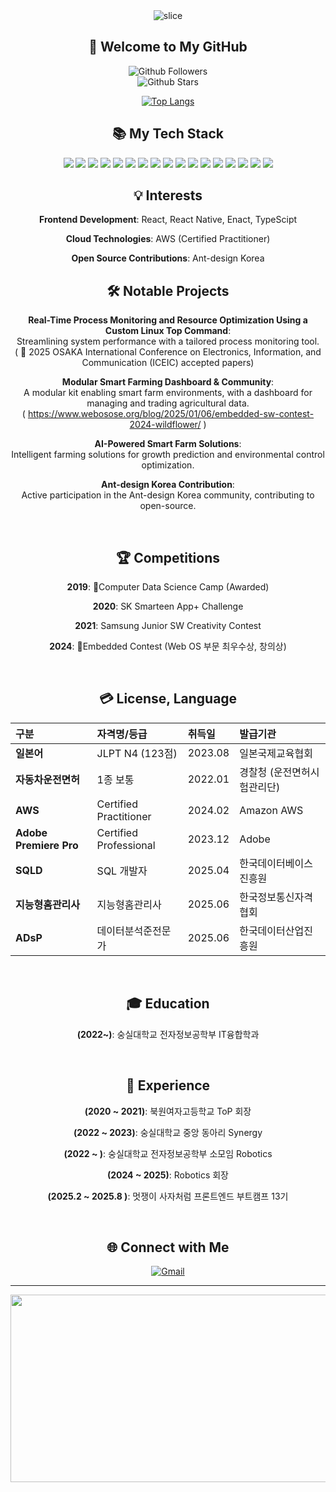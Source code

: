 <div align="center"> 
  <img src="https://capsule-render.vercel.app/api?type=slice&color=auto&height=200&text=Hello!&fontAlign=70&rotate=13&fontAlignY=25&desc=I'm%20Bab%20Shunn.&descAlign=70.&descAlignY=44" alt="slice">

  <h2>👋 Welcome to My GitHub</h2>
  
  ![Github Followers](https://img.shields.io/github/followers/parksiwoon?style=social)  
  ![Github Stars](https://img.shields.io/github/stars/parksiwoon?style=social)
  
  [![Top Langs](https://github-readme-stats.vercel.app/api/top-langs/?username=parksiwoon&langs_count=8&layout=compact&hide=Jupyter%20Notebook)](https://github.com/parksiwoon/github-readme-stats)
  
  <div align="center"><h2>📚 My Tech Stack</h2></div>
  
  <img src="https://img.shields.io/badge/react-61DAFB?style=for-the-badge&logo=react&logoColor=black"> 
  <img src="https://img.shields.io/badge/react_native-61DAFB?style=for-the-badge&logo=react&logoColor=black"> 
  <img src="https://img.shields.io/badge/javascript-F7DF1E?style=for-the-badge&logo=javascript&logoColor=black">
  <img src="https://img.shields.io/badge/html5-E34F26?style=for-the-badge&logo=html5&logoColor=white">
  <img src="https://img.shields.io/badge/css3-1572B6?style=for-the-badge&logo=css3&logoColor=white">
  <img src="https://img.shields.io/badge/python-3776AB?style=for-the-badge&logo=python&logoColor=white">
  <img src="https://img.shields.io/badge/aws-232F3E?style=for-the-badge&logo=amazon-aws&logoColor=white">
  <img src="https://img.shields.io/badge/enact-0078D6?style=for-the-badge&logo=webOS&logoColor=white">
  <img src="https://img.shields.io/badge/c++-00599C?style=for-the-badge&logo=c%2B%2B&logoColor=white">
  <img src="https://img.shields.io/badge/Git-F05032?style=for-the-badge&logo=Git&logoColor=white">
  <img src="https://img.shields.io/badge/Figma-F24E1E?style=for-the-badge&logo=Figma&logoColor=white">
  <img src="https://img.shields.io/badge/Github-181717?style=for-the-badge&logo=Github&logoColor=white">
  <img src="https://img.shields.io/badge/Notion-000000?style=for-the-badge&logo=Notion&logoColor=white">
  <img src="https://img.shields.io/badge/Tailwind_CSS-06B6D4?style=for-the-badge&logo=tailwindcss&logoColor=white">
  <img src="https://img.shields.io/badge/Zustand-592E83?style=for-the-badge&logo=zustand&logoColor=white">
  <img src="https://img.shields.io/badge/Next.js-000000?style=for-the-badge&logo=next.js&logoColor=white">
  <img src="https://img.shields.io/badge/TypeScript-3178C6?style=for-the-badge&logo=typescript&logoColor=white">

<br/>

  ## 💡 Interests
<p><strong>Frontend Development</strong>: React, React Native, Enact, TypeScipt</p>
<p><strong>Cloud Technologies</strong>: AWS (Certified Practitioner)</p>
<p><strong>Open Source Contributions</strong>: Ant-design Korea</p>

  ## :hammer_and_wrench: Notable Projects
   **Real-Time Process Monitoring and Resource Optimization Using a Custom Linux Top Command**: <br>Streamlining system performance with a tailored process monitoring tool. <br>( 📄 2025 OSAKA International Conference on Electronics, Information, and Communication (ICEIC) accepted papers)
<br/>

   **Modular Smart Farming Dashboard & Community**: <br>A modular kit enabling smart farm environments, with a dashboard for managing and trading agricultural data.
 <br>( https://www.webosose.org/blog/2025/01/06/embedded-sw-contest-2024-wildflower/ )
<br/>

   **AI-Powered Smart Farm Solutions**: <br>Intelligent farming solutions for growth prediction and environmental control optimization.
<br/>

   **Ant-design Korea Contribution**: <br>Active participation in the Ant-design Korea community, contributing to open-source.

<br/>

  ## 🏆 Competitions
<p><strong>2019</strong>: 🏅Computer Data Science Camp (Awarded)</p>
<p><strong>2020</strong>: SK Smarteen App+ Challenge</p>
<p><strong>2021</strong>: Samsung Junior SW Creativity Contest</p>
<p><strong>2024</strong>: 🏅Embedded Contest (Web OS 부문 최우수상, 창의상)</p>

<br/>

## 💳 License, Language

| 구분 | 자격명/등급 | 취득일 | 발급기관 |
| :--- | :--- | :--- | :--- |
| **일본어** | JLPT N4 (123점) | 2023.08 | 일본국제교육협회 |
| **자동차운전면허** | 1종 보통 | 2022.01 | 경찰청 (운전면허시험관리단) |
| **AWS** | Certified Practitioner | 2024.02 | Amazon AWS |
| **Adobe Premiere Pro** | Certified Professional | 2023.12 | Adobe |
| **SQLD** | SQL 개발자 | 2025.04 | 한국데이터베이스진흥원 |
| **지능형홈관리사** | 지능형홈관리사 | 2025.06 | 한국정보통신자격협회 |
| **ADsP** | 데이터분석준전문가 | 2025.06 | 한국데이터산업진흥원 |

<br/>

  ## :mortar_board: Education
  **(2022~)**: 숭실대학교 전자정보공학부 IT융합학과

<br/>

  ## :girl: Experience
<p><strong>(2020 ~ 2021)</strong>: 북원여자고등학교 ToP 회장</p>
<p><strong>(2022 ~ 2023)</strong>: 숭실대학교 중앙 동아리 Synergy</p>
<p><strong>(2022 ~ )</strong>: 숭실대학교 전자정보공학부 소모임 Robotics</p>
<p><strong>(2024 ~ 2025)</strong>: Robotics 회장</p>
<p><strong>(2025.2 ~ 2025.8 )</strong>: 멋쟁이 사자처럼 프론트엔드 부트캠프 13기</p>

  <br/>
  
  ## 🌐 Connect with Me
[![Gmail](https://img.shields.io/badge/gmail-D14836?style=for-the-badge&logo=gmail&logoColor=white)](mailto:parksw003@gmail.com)

---

<a href="https://www.gitanimals.org/en_US?utm_medium=image&utm_source=parksiwoon&utm_content=farm">
<img
  src="https://render.gitanimals.org/farms/parksiwoon"
  width="600"
  height="300"
/>
</a>
